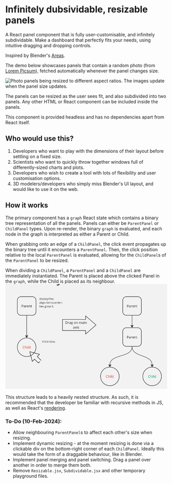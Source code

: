 # Infinitely dubsividable, resizable panels

A React panel component that is fully user-customisable, and infinitely subdividable. Make a dashboard that perfectly fits your needs, using intuitive dragging and dropping controls.

Inspired by Blender's [Areas](https://docs.blender.org/manual/en/latest/interface/window_system/areas.html).

The demo below showcases panels that contain a random photo (from [Lorem Picsum](https://picsum.photos/)), fetched automatically whenever the panel changes size.

<img src="src/assets/Animation.gif"
     alt="Photo panels being resized to different aspect ratios. The images update when the panel size updates.">

The panels can be resized as the user sees fit, and also subdivided into two panels. Any other HTML or React component can be included inside the panels.

This component is provided headless and has no dependencies apart from React itself.

## Who would use this?

1. Developers who want to play with the dimensions of their layout before settling on a fixed size.
2. Scientists who want to quickly throw together windows full of differently-sized charts and plots.
3. Developers who wish to create a tool with lots of flexibility and user customisation options.
4. 3D modelers/developers who simply miss Blender's UI layout, and would like to use it on the web.

## How it works

The primary component has a `graph` React state which contains a binary tree representation of all the panels. Panels can either be `ParentPanel` or `ChildPanel` types. Upon re-render, the binary `graph` is evaluated, and each node in the graph is interpreted as either a Parent or Child.

When grabbing onto an edge of a `ChildPanel`, the click event propagates up the binary tree until it encounters a `ParentPanel`. Then, the click position relative to the local `ParentPanel` is evaluated, allowing for the `ChildPanel`s of the `ParentPanel` to be resized.

When dividing a `ChildPanel`, a `ParentPanel` and a `ChildPanel` are immediately instantiated. The Parent is placed above the clicked Panel in the `graph`, while the Child is placed as its neighbour.
<img src="public/BinaryTree.jpg"
     alt="Photo panels being resized to different aspect ratios. The images update when the panel size updates.">

This structure leads to a heavily nested structure. As such, it is recommended that the developer be familiar with recursive methods in JS, as well as React's [rendering](https://react.dev/learn/render-and-commit).

### To-Do (10-Feb-2024):

-   Allow neighbouring `ParentPanel`s to affect each other's size when resizing.
-   Implement dynamic resizing - at the moment resizing is done via a clickable div on the bottom-right corner of each `ChildPanel`. Ideally this would take the form of a draggable behaviour, like in Blender.
-   Implement panel merging and panel switching. Drag a panel over another in order to merge them both.
-   Remove `Resizable.jsx`, `Subdividable.jsx` and other temporary playground files.
